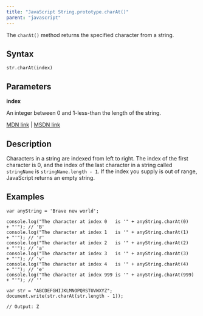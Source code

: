 ```yaml
---
title: "JavaScript String.prototype.charAt()"
parent: "javascript"
---
```


The `charAt()` method returns the specified character from a string.

## Syntax

    str.charAt(index)

## Parameters

**index**

An integer between 0 and 1-less-than the length of the string.

[MDN link](https://developer.mozilla.org/en-US/docs/Web/JavaScript/Reference/Global_Objects/String/charAt) | [MSDN link](https://msdn.microsoft.com/en-us/LIBRary/65zt5h10%28v=vs.94%29.aspx)

## Description

Characters in a string are indexed from left to right. The index of the first character is 0, and the index of the last character in a string called `stringName` is `stringName.length - 1`. If the index you supply is out of range, JavaScript returns an empty string.

## Examples

    var anyString = 'Brave new world';

    console.log("The character at index 0   is '" + anyString.charAt(0)   + "'"); // 'B'
    console.log("The character at index 1   is '" + anyString.charAt(1)   + "'"); // 'r'
    console.log("The character at index 2   is '" + anyString.charAt(2)   + "'"); // 'a'
    console.log("The character at index 3   is '" + anyString.charAt(3)   + "'"); // 'v'
    console.log("The character at index 4   is '" + anyString.charAt(4)   + "'"); // 'e'
    console.log("The character at index 999 is '" + anyString.charAt(999) + "'"); // ''

    var str = "ABCDEFGHIJKLMNOPQRSTUVWXYZ";
    document.write(str.charAt(str.length - 1));

    // Output: Z
